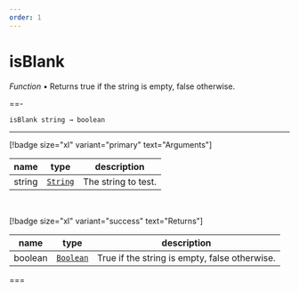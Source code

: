 ```yaml
---
order: 1
---
```

# isBlank

_Function_ &bull; Returns true if the string is empty, false otherwise.


==- <pre><code>isBlank string &rarr; boolean</code></pre>
<hr>

[!badge size="xl" variant="primary" text="Arguments"]

| name | type | description |
|------|------|-------------|
|string|[`String`][String]|The string to test.|

<br>

[!badge size="xl" variant="success" text="Returns"]

| name | type | description |
|------|------|-------------|
|boolean|[`Boolean`][Global]|True if the string is empty, false otherwise.|



===




[String]: https://developer.mozilla.org/en-US/docs/Web/JavaScript/Reference/Global_Objects/String
[Global]: #